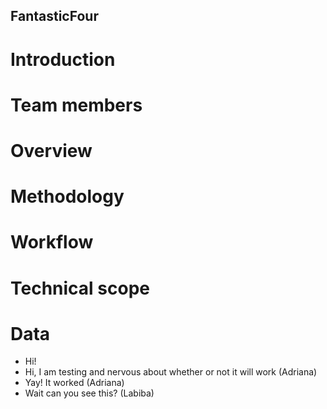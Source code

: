 ## FantasticFour
# Introduction

# Team members

# Overview

# Methodology

# Workflow

# Technical scope

# Data



- Hi!
- Hi, I am testing and nervous about whether or not it will work (Adriana)
- Yay! It worked (Adriana)
- Wait can you see this? (Labiba)
